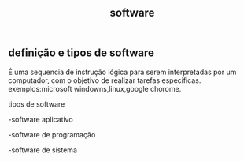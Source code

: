 <!DOCTYPE html>
<html lang="en">
<head>
    <meta charset="UTF-8">
    <meta http-equiv="X-UA-Compatible" content="IE=edge">
    <meta name="viewport" content="width=
    , initial-scale=1.0">
    <title>Document</title>
    <link rel="stylesheet" href="estilos/style.css">
    
  
</head>
<body>
    <main>
        <header>
            <h2 >software </h2>
        </header>
        <article>
            <h2>definição e tipos de software </h2>
            <p>É uma sequencia de instrução lógica para serem interpretadas por um computador, com o objetivo de realizar tarefas especificas.
                exemplos:microsoft windowns,linux,google chorome.
            </p>
            <p>tipos de software</p>
            <p>-software aplicativo</p>
            <p>-software de programação </p>
            <p>-software de sistema</p>
        </article>
    </main>
</body>
</html>
